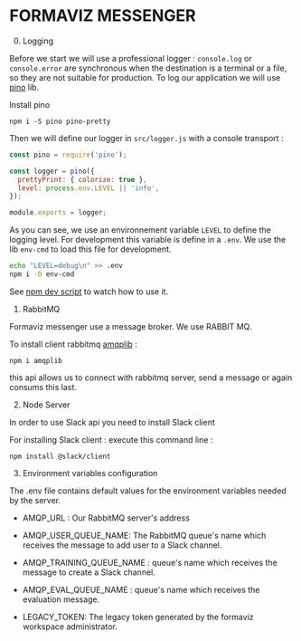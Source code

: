 # FORMAVIZ MESSENGER

0. Logging

Before we start we will use a professional logger : `console.log` or `console.error` are synchronous when the destination is a terminal or a file, so they are not suitable for production. To log our application we will use [pino](https://www.npmjs.com/package/pino) lib.

Install pino

```
npm i -S pino pino-pretty
```

Then we will define our logger in `src/logger.js` with a console transport :

```js
const pino = require('pino');

const logger = pino({
  prettyPrint: { colorize: true },
  level: process.env.LEVEL || 'info',
});

module.exports = logger;
```

As you can see, we use an environnement variable `LEVEL` to define the logging level. For development this variable is define in a `.env`.
We use the lib `env-cmd` to load this file for development.

```sh
echo "LEVEL=debug\n" >> .env
npm i -D env-cmd
```

See [npm dev script](package.json#9) to watch how to use it.

1. RabbitMQ

Formaviz messenger use a message broker. We use RABBIT MQ. 

To install client rabbitmq [amqplib](https://www.npmjs.com/package/amqplib) :

```
npm i amqplib
```
this api allows us to connect with rabbitmq server, send a message or again consums this last.


2. Node Server 

In order to use Slack api you need to install Slack client 

For installing Slack client : execute this command line : 

```
npm install @slack/client
```

3. Environment variables configuration 

The .env file contains default values for the environment variables needed by the server.

  * AMQP_URL : Our RabbitMQ server's address 
  
  * AMQP_USER_QUEUE_NAME: The RabbitMQ queue's name which receives the message to add user to a Slack channel.

  * AMQP_TRAINING_QUEUE_NAME : queue's name which receives the message to create a Slack channel.

  * AMQP_EVAL_QUEUE_NAME : queue's name which receives the evaluation message.

  * LEGACY_TOKEN: The legacy token generated by the formaviz workspace administrator.



